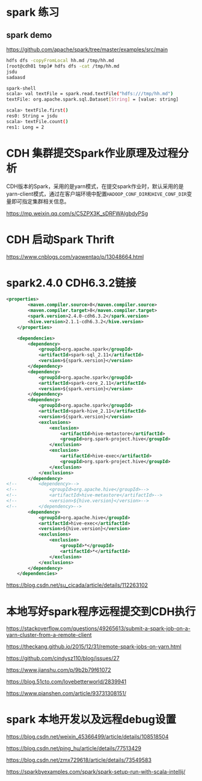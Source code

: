 # spark 练习

## spark demo 

https://github.com/apache/spark/tree/master/examples/src/main

```sh
hdfs dfs -copyFromLocal hh.md /tmp/hh.md
[root@cdh01 tmp]# hdfs dfs -cat /tmp/hh.md
jsdu
sadaasd

spark-shell
scala> val textFile = spark.read.textFile("hdfs:///tmp/hh.md")
textFile: org.apache.spark.sql.Dataset[String] = [value: string]

scala> textFile.first()
res0: String = jsdu                                                             
scala> textFile.count()
res1: Long = 2
```

# CDH 集群提交Spark作业原理及过程分析

CDH版本的Spark，采用的是yarn模式，在提交spark作业时，默认采用的是yarn-client模式，通过在客户端环境中配置`HADOOP_CONF_DIR和HIVE_CONF_DIR`变量即可指定集群相关信息。

https://mp.weixin.qq.com/s/C5ZPX3K_sDRFWAlgbdyPSg


# CDH 启动Spark Thrift

https://www.cnblogs.com/yaowentao/p/13048664.html

# spark2.4.0 CDH6.3.2链接

```xml
<properties>
        <maven.compiler.source>8</maven.compiler.source>
        <maven.compiler.target>8</maven.compiler.target>
        <spark.version>2.4.0-cdh6.3.2</spark.version>
        <hive.version>2.1.1-cdh6.3.2</hive.version>
    </properties>

    <dependencies>
        <dependency>
            <groupId>org.apache.spark</groupId>
            <artifactId>spark-sql_2.11</artifactId>
            <version>${spark.version}</version>
        </dependency>
        <dependency>
            <groupId>org.apache.spark</groupId>
            <artifactId>spark-core_2.11</artifactId>
            <version>${spark.version}</version>
        </dependency>
        <dependency>
            <groupId>org.apache.spark</groupId>
            <artifactId>spark-hive_2.11</artifactId>
            <version>${spark.version}</version>
            <exclusions>
                <exclusion>
                    <artifactId>hive-metastore</artifactId>
                    <groupId>org.spark-project.hive</groupId>
                </exclusion>
                <exclusion>
                    <artifactId>hive-exec</artifactId>
                    <groupId>org.spark-project.hive</groupId>
                </exclusion>
            </exclusions>
        </dependency>
<!--        <dependency>-->
<!--            <groupId>org.apache.hive</groupId>-->
<!--            <artifactId>hive-metastore</artifactId>-->
<!--            <version>${hive.version}</version>-->
<!--        </dependency>-->
        <dependency>
            <groupId>org.apache.hive</groupId>
            <artifactId>hive-exec</artifactId>
            <version>${hive.version}</version>
            <exclusions>
                <exclusion>
                    <groupId>*</groupId>
                    <artifactId>*</artifactId>
                </exclusion>
            </exclusions>
        </dependency>
    </dependencies>
```

https://blog.csdn.net/su_cicada/article/details/112263102


# 本地写好spark程序远程提交到CDH执行

https://stackoverflow.com/questions/49265613/submit-a-spark-job-on-a-yarn-cluster-from-a-remote-client

https://theckang.github.io/2015/12/31/remote-spark-jobs-on-yarn.html

https://github.com/cindysz110/blog/issues/27

https://www.jianshu.com/p/9b2b79f61072

https://blog.51cto.com/lovebetterworld/2839941

https://www.pianshen.com/article/93731308151/



# spark 本地开发以及远程debug设置

https://blog.csdn.net/weixin_45366499/article/details/108518504

https://blog.csdn.net/ping_hu/article/details/77513429

https://blog.csdn.net/zmx729618/article/details/73549583

https://sparkbyexamples.com/spark/spark-setup-run-with-scala-intellij/


